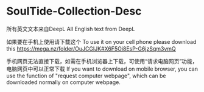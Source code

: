 # SoulTide-Collection-Desc
所有英文文本来自DeepL
All English text from DeepL

如果要在手机上使用请下载这个
To use it on your cell phone please download this
https://mega.nz/folder/OuJCGIJK#X6F5Oi8EsP-G6jzSqm3vmQ

手机网页无法直接下载，如需在手机浏览器上下载，可使用“请求电脑网页”功能，电脑网页中可以正常下载
If you want to download on mobile browser, you can use the function of "request computer webpage", which can be downloaded normally on computer webpage.

